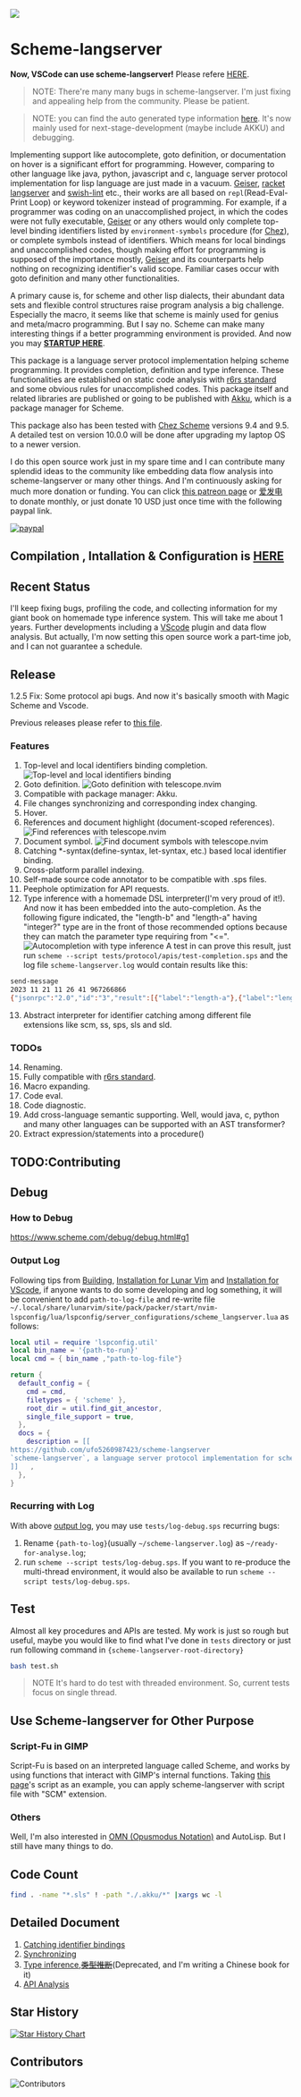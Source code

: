 ![](./doc/figure/logo-no-background.png)
# Scheme-langserver

**Now, VSCode can use scheme-langserver!** Please refere [HERE](./doc/startup.md).

>NOTE: There're many many bugs in scheme-langserver. I'm just fixing and appealing help from the community. Please be patient.

>NOTE: you can find the auto generated type information [here](https://ufo5260987423.github.io/scheme-langserver/doc/analysis/type-inference-result). It's now mainly used for next-stage-development (maybe include AKKU) and debugging.


Implementing support like autocomplete, goto definition, or documentation on hover is a significant effort for programming. However, comparing to other language like java, python, javascript and c, language server protocol implementation for lisp language are just made in a vacuum. [Geiser](https://gitlab.com/emacs-geiser), [racket langserver](https://github.com/jeapostrophe/racket-langserver) and [swish-lint](https://github.com/becls/swish-lint) etc., their works are all based on `repl`(Read-Eval-Print Loop) or keyword tokenizer instead of programming. For example, if a programmer was coding on an unaccomplished project, in which the codes were not fully executable, [Geiser](https://gitlab.com/emacs-geiser) or any others would only complete top-level binding identifiers listed by `environment-symbols` procedure (for [Chez](https://cisco.github.io/ChezScheme/)), or complete symbols instead of identifiers. Which means for local bindings and unaccomplished codes, though making effort for programming is supposed of the importance mostly, [Geiser](https://gitlab.com/emacs-geiser) and its counterparts help nothing on recognizing identifier's valid scope. Familiar cases occur with goto definition and many other functionalities.

A primary cause is, for scheme and other lisp dialects, their abundant data sets and flexible control structures raise program analysis a big challenge. Especially the macro, it seems like that scheme is mainly used for genius and meta/macro programming. But I say no. Scheme can make many interesting things if a better programming environment is provided. And now you may [**STARTUP HERE**](./doc/startup.md).

This package is a language server protocol implementation helping scheme programming. It provides completion, definition and type inference. These functionalities are established on static code analysis with [r6rs standard](http://www.r6rs.org/) and some obvious rules for unaccomplished codes. This package itself and related libraries are published or going to be published with [Akku](https://akkuscm.org/), which is a package manager for Scheme. 

This package also has been tested with [Chez Scheme](https://cisco.github.io/ChezScheme/) versions 9.4 and 9.5. A detailed test on version 10.0.0 will be done after upgrading my laptop OS to a newer version.

I do this open source work just in my spare time and I can contribute many splendid ideas to the community like embedding data flow analysis into scheme-langserver or many other things. And I'm continuously asking for much more donation or funding. You can click [this patreon page](https://www.patreon.com/PoorProgrammer/membership) or [爱发电](https://afdian.com/a/ufo5260987423) to donate monthly, or just donate 10 USD just once time with the following paypal link. 

[![paypal](https://www.paypalobjects.com/en_US/i/btn/btn_donateCC_LG.gif)](https://www.paypal.com/paypalme/ufo5260987423/10)

## Compilation , Intallation & Configuration is [HERE](./doc/startup.md)

## Recent Status
I'll keep fixing bugs, profiling the code, and collecting information for my giant book on homemade type inference system. This will take me about 1 years. Further developments including a [VScode](https://code.visualstudio.com/) plugin and data flow analysis. But actually, I'm now setting this open source work a part-time job, and I can not guarantee a schedule.

## Release 
1.2.5 Fix: Some protocol api bugs. And now it's basically smooth with Magic Scheme and Vscode.

Previous releases please refer to [this file](./doc/release-log.md).

### Features
1. Top-level and local identifiers binding completion.
![Top-level and local identifiers binding](./doc/figure/auto-completion.png "Top-level and local identifiers binding")
2. Goto definition.
![Goto definition with telescope.nvim](./doc/figure/definition.png "Goto Definition with telescope.nvim")
3. Compatible with package manager: Akku.
4. File changes synchronizing and corresponding index changing.
5. Hover.
6. References and document highlight (document-scoped references).
![Find references with telescope.nvim](./doc/figure/find-references.png "Find references with telescope.nvim")
7. Document symbol.
![Find document symbols with telescope.nvim](./doc/figure/document-symbol.png "find document symbols with telescope.nvim")
8. Catching *-syntax(define-syntax, let-syntax, etc.) based local identifier binding. 
9. Cross-platform parallel indexing.
10. Self-made source code annotator to be compatible with .sps files.
11. Peephole optimization for API requests.
12. Type inference with a homemade DSL interpreter(I'm very proud of it!). And now it has been embedded into the auto-completion. As the following figure indicated, the "length-b" and "length-a" having "integer?" type are in the front of those recommended options because they can match the parameter type requiring from "<=". 
![Autocompletion with type inference](./doc/figure/auto-completion-with-type-inference.png "Autocompletion with type inference")
A test in can prove this result, just run `scheme --script tests/protocol/apis/test-completion.sps` and the log file `scheme-langserver.log` would contain results like this:
```bash
send-message
2023 11 21 11 26 41 967266866
{"jsonrpc":"2.0","id":"3","result":[{"label":"length-a"},{"label":"length-b"},{"label":"lambda"},{"label":"latin-1-codec"},{"label":"lcm"},{"label":"least-fixnum"},{"label":"length"},{"label":"let"},{"label":"let*"},{"label":"let*-values"},{"label":"let-syntax"},{"label":"let-values"},{"label":"letrec"},{"label":"letrec*"},{"label":"letrec-syntax"},{"label":"lexical-violation?"},{"label":"list"},{"label":"list->string"},{"label":"list->vector"},{"label":"list-ref"},{"label":"list-sort"},{"label":"list-tail"},{"label":"list?"},{"label":"log"},{"label":"lookahead-char"},{"label":"lookahead-u8"}]}
```
13. Abstract interpreter for identifier catching among different file extensions like scm, ss, sps, sls and sld.

### TODOs
14. Renaming. 
15. Fully compatible with [r6rs standard](http://www.r6rs.org/).
16. Macro expanding.
17. Code eval.
18. Code diagnostic.
19. Add cross-language semantic supporting. Well, would java, c, python and many other languages can be supported with an AST transformer?
20. Extract expression/statements into a procedure()

## TODO:Contributing 

## Debug

### How to Debug
https://www.scheme.com/debug/debug.html#g1

### Output Log
Following tips from [Building](#building), [Installation for Lunar Vim](#installation-for-lunarvim) and [Installation for VScode](#todo-installation-for-vscode), if anyone wants to do some developing and log something, it will be convenient to add `path-to-log-file` and re-write file `~/.local/share/lunarvim/site/pack/packer/start/nvim-lspconfig/lua/lspconfig/server_configurations/scheme_langserver.lua` as follows:
```lua
local util = require 'lspconfig.util'
local bin_name = '{path-to-run}'
local cmd = { bin_name ,"path-to-log-file"}

return {
  default_config = {
    cmd = cmd,
    filetypes = { 'scheme' },
    root_dir = util.find_git_ancestor,
    single_file_support = true,
  },
  docs = {
    description = [[
https://github.com/ufo5260987423/scheme-langserver
`scheme-langserver`, a language server protocol implementation for scheme
]]   ,
  },
}
```
### Recurring with Log 
With above [output log](#output-log), you may use `tests/log-debug.sps` recurring bugs:
1. Rename `{path-to-log}`(usually `~/scheme-langserver.log`) as `~/ready-for-analyse.log`;
2. run `scheme --script tests/log-debug.sps`. If you want to re-produce the multi-thread environment, it would also be available to run `scheme --script tests/log-debug.sps`.

## Test
Almost all key procedures and APIs are tested. My work is just so rough but useful, maybe you would like to find what I've done in `tests` directory or just run following command in `{scheme-langserver-root-directory}`
``` bash
bash test.sh
```
>NOTE
It's hard to do test with threaded environment. So, current tests focus on single thread.

## Use Scheme-langserver for Other Purpose
### Script-Fu in GIMP
Script-Fu is based on an interpreted language called Scheme, and works by using functions that interact with GIMP's internal functions. Taking [this page](https://dalelane.co.uk/blog/?p=628)'s script as an example, you can apply scheme-langserver with script file with "SCM" extension.

### Others

Well, I'm also interested in [OMN (Opusmodus Notation)](https://opusmodus.com/) and AutoLisp. But I still have many things to do.

## Code Count
```bash
find . -name "*.sls" ! -path "./.akku/*" |xargs wc -l
```
## Detailed Document
1. [Catching identifier bindings](./doc/analysis/identifier.md)
2. [Synchronizing](./doc/util/synchronize.md)
3. [Type inference](./doc/analysis/type-inference.md),~~[类型推断](./doc/analysis/type-inference.cn.md)~~(Deprecated, and I'm writing a Chinese book for it)
4. [API Analysis](./doc/protocol/analysis.md)

## Star History

[![Star History Chart](https://api.star-history.com/svg?repos=ufo5260987423/scheme-langserver&type=Date)](https://star-history.com/#ufo5260987423/scheme-langserver)

## Contributors

![Contributors](https://contrib.rocks/image?repo=ufo5260987423/scheme-langserver)